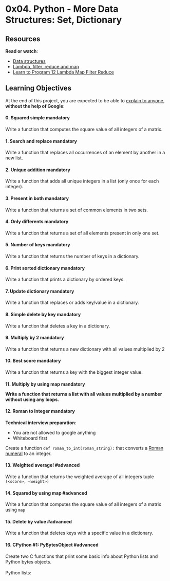 <h1 class="gap">0x04. Python - More Data Structures: Set, Dictionary</h1>

 <h2>Resources</h2>

<p><strong>Read or watch</strong>:</p>

<ul>
<li><a href="https://docs.python.org/3.4/tutorial/datastructures.html" title="Data structures" target="_blank">Data structures</a> </li>
<li><a href="https://www.python-course.eu/python3_lambda.php" title="Lambda, filter, reduce and map" target="_blank">Lambda, filter, reduce and map</a> </li>
<li><a href="https://www.youtube.com/watch?v=1GAC6KQUPeg" title="Learn to Program 12 Lambda Map Filter Reduce" target="_blank">Learn to Program 12 Lambda Map Filter Reduce</a> </li>
</ul>

<h2>Learning Objectives</h2>

<p>At the end of this project, you are expected to be able to <a href="/rltoken/nk5q5-kWETz_U2bOqSSzYQ" title="explain to anyone" target="_blank">explain to anyone</a>, <strong>without the help of Google</strong>:</p>

 <h4 class="task">
    0. Squared simple
      <span class="alert alert-warning mandatory-optional">
        mandatory
      </span>
  </h4>
  <p>Write a function that computes the square value of all integers of a matrix.</p>

 <h4 class="task">
    1. Search and replace
      <span class="alert alert-warning mandatory-optional">
        mandatory
      </span>
  </h4>
  <p>Write a function that replaces all occurrences of an element by another in a new list.</p>

<h4 class="task">
    2. Unique addition
      <span class="alert alert-warning mandatory-optional">
        mandatory
      </span>
  </h4>
  <p>Write a function that adds all unique integers in a list (only once for each integer).</p>

<h4 class="task">
    3. Present in both
      <span class="alert alert-warning mandatory-optional">
        mandatory
      </span>
  </h4>
  <p>Write a function that returns a set of common elements in two sets.</p>

<h4 class="task">
    4. Only differents
      <span class="alert alert-warning mandatory-optional">
        mandatory
      </span>
  </h4>
  <p>Write a function that returns a set of all elements present in only one set.</p>

 <h4 class="task">
    5. Number of keys
      <span class="alert alert-warning mandatory-optional">
        mandatory
      </span>
  </h4>
  <p>Write a function that returns the number of keys in a dictionary.</p>

 <h4 class="task">
    6. Print sorted dictionary
      <span class="alert alert-warning mandatory-optional">
        mandatory
      </span>
  </h4>
  <p>Write a function that prints a dictionary by ordered keys.</p>

<h4 class="task">
    7. Update dictionary
      <span class="alert alert-warning mandatory-optional">
        mandatory
      </span>
  </h4>
  <p>Write a function that replaces or adds key/value in a dictionary.</p>

<h4 class="task">
    8. Simple delete by key
      <span class="alert alert-warning mandatory-optional">
        mandatory
      </span>
  </h4>
  <p>Write a function that deletes a key in a dictionary.</p>

<h4 class="task">
    9. Multiply by 2
      <span class="alert alert-warning mandatory-optional">
        mandatory
      </span>
  </h4>
  <p>Write a function that returns a new dictionary with all values multiplied by 2</p>

<h4 class="task">
    10. Best score
      <span class="alert alert-warning mandatory-optional">
        mandatory
      </span>
  </h4>
  <p>Write a function that returns a key with the biggest integer value.</p>

<h4 class="task">
    11. Multiply by using map
      <span class="alert alert-warning mandatory-optional">
        mandatory
      </span>
  <p>Write a function that returns a list with all values multiplied by a number without using any loops.</p>

 <h4 class="task">
    12. Roman to Integer
      <span class="alert alert-warning mandatory-optional">
        mandatory
      </span>
  </h4>
<p><strong>Technical interview preparation</strong>: </p>

<ul>
<li>You are not allowed to google anything</li>
<li>Whiteboard first</li>
</ul>

<p>Create a function <code>def roman_to_int(roman_string):</code> that converts a <a href="/rltoken/g7UKrGGWwbRJRkdB3tFThg" title="Roman numeral" target="_blank">Roman numeral</a> to an integer.</p>

<h4 class="task">
    13. Weighted average!
      <span class="alert alert-info mandatory-optional">
        #advanced
      </span>
  </h4>
  <p>Write a function that returns the weighted average of all integers tuple <code>(&lt;score&gt;, &lt;weight&gt;)</code></p>

<h4 class="task">
    14. Squared by using map
      <span class="alert alert-info mandatory-optional">
        #advanced
      </span>
  </h4>
  <p>Write a function that computes the square value of all integers of a matrix using <code>map</code></p>

  <h4 class="task">
    15. Delete by value
      <span class="alert alert-info mandatory-optional">
        #advanced
      </span>
  </h4>
  <p>Write a function that deletes keys with a specific value in a dictionary.</p>

 <h4 class="task">
    16. CPython #1: PyBytesObject
      <span class="alert alert-info mandatory-optional">
        #advanced
      </span>
  </h4>
<p>Create two C functions that print some basic info about Python lists and Python bytes objects.<br />
<br />
<img src="https://holbertonintranet.s3.amazonaws.com/uploads/medias/2020/9/8030f8429cb90b3fc145b994112e2dae8c4030e0.gif?X-Amz-Algorithm=AWS4-HMAC-SHA256&X-Amz-Credential=AKIARDDGGGOUWMNL5ANN%2F20200910%2Fus-east-1%2Fs3%2Faws4_request&X-Amz-Date=20200910T151141Z&X-Amz-Expires=86400&X-Amz-SignedHeaders=host&X-Amz-Signature=b62997d63cf2c974efd0bf17c297e28a247cb23f23e26669b9683ee11a017e52" alt="" style="" />
<br />
Python lists:</p>
